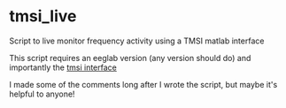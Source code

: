# tmsi_live
Script to live monitor frequency activity using a TMSI matlab interface

This script requires an eeglab version (any version should do) and importantly the [tmsi interface](https://www.tmsi.com/news/recent-news/62-matlab)

I made some of the comments long after I wrote the script, but maybe it's helpful to anyone!

